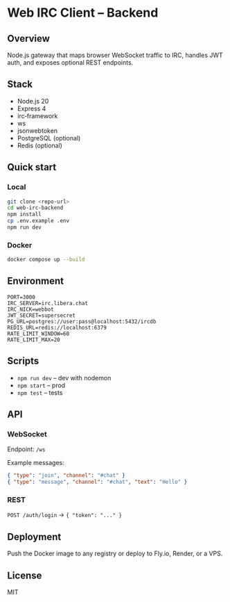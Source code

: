 # Web IRC Client – Backend

## Overview
Node.js gateway that maps browser WebSocket traffic to IRC, handles JWT auth, and exposes optional REST endpoints.

## Stack
- Node.js 20
- Express 4
- irc‑framework
- ws
- jsonwebtoken
- PostgreSQL (optional)
- Redis (optional)

## Quick start

### Local
```bash
git clone <repo‑url>
cd web-irc-backend
npm install
cp .env.example .env
npm run dev
```

### Docker
```bash
docker compose up --build
```

## Environment
```
PORT=3000
IRC_SERVER=irc.libera.chat
IRC_NICK=webbot
JWT_SECRET=supersecret
PG_URL=postgres://user:pass@localhost:5432/ircdb
REDIS_URL=redis://localhost:6379
RATE_LIMIT_WINDOW=60
RATE_LIMIT_MAX=20
```

## Scripts
- `npm run dev` – dev with nodemon
- `npm start` – prod
- `npm test` – tests

## API

### WebSocket
Endpoint: `/ws`

Example messages:
```json
{ "type": "join", "channel": "#chat" }
{ "type": "message", "channel": "#chat", "text": "Hello" }
```

### REST
`POST /auth/login` → `{ "token": "..." }`

## Deployment
Push the Docker image to any registry or deploy to Fly.io, Render, or a VPS.

## License
MIT